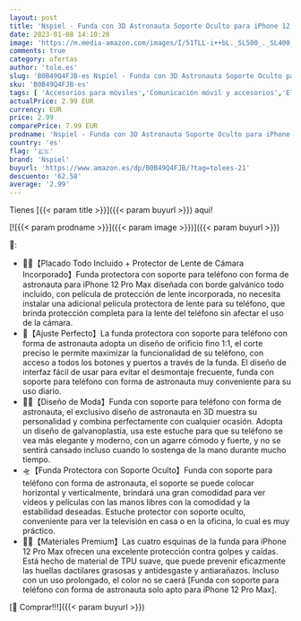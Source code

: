 ```yaml
---
layout: post
title: 'Nspiel - Funda con 3D Astronauta Soporte Oculto para iPhone 12 Pro MAX  Funda con Película Protectora de Lente Cámara Integrada  Suave TPU Funda con Soporte para Teléfono con Forma de Astronauta [Negro]'
date: 2023-01-08 14:10:28
image: 'https://m.media-amazon.com/images/I/51TLL-i++bL._SL500_._SL400_.jpg'
comments: true
category: ofertas
author: 'tole.es'
slug: 'B0B49Q4FJB-es Nspiel - Funda con 3D Astronauta Soporte Oculto para...'
sku: 'B0B49Q4FJB-es'
tags: [ 'Accesorios para móviles','Comunicación móvil y accesorios','Electrónica','Fundas y carcasas para teléfonos móviles','iphone','nspiel','🇪🇸', ]
actualPrice: 2.99 EUR
currency: EUR
price: 2.99
comparePrice: 7.99 EUR
prodname: 'Nspiel - Funda con 3D Astronauta Soporte Oculto para iPhone 12 Pro MAX  Funda con Película Protectora de Lente Cámara Integrada  Suave TPU Funda con Soporte para Teléfono con Forma de Astronauta [Negro]'
country: 'es'
flag: '🇪🇸'
brand: 'Nspiel'
buyurl: 'https://www.amazon.es/dp/B0B49Q4FJB/?tag=tolees-21'
descuento: '62.58'
average: '2.99'
---
```


Tienes [{{< param title >}}]({{< param buyurl >}}) aqui!

[![{{< param prodname >}}]({{< param image >}})]({{< param buyurl >}})

🔎:

- 👩‍🚀【Placado Todo Incluido + Protector de Lente de Cámara Incorporado】Funda protectora con soporte para teléfono con forma de astronauta para iPhone 12 Pro Max diseñada con borde galvánico todo incluido, con película de protección de lente incorporada, no necesita instalar una adicional película protectora de lente para su teléfono, que brinda protección completa para la lente del teléfono sin afectar el uso de la cámara.
- 🚀【Ajuste Perfecto】La funda protectora con soporte para teléfono con forma de astronauta adopta un diseño de orificio fino 1:1, el corte preciso le permite maximizar la funcionalidad de su teléfono, con acceso a todos los botones y puertos a través de la funda. El diseño de interfaz fácil de usar para evitar el desmontaje frecuente, funda con soporte para teléfono con forma de astronauta muy conveniente para su uso diario.
- 🧑‍🚀【Diseño de Moda】Funda con soporte para teléfono con forma de astronauta, el exclusivo diseño de astronauta en 3D muestra su personalidad y combina perfectamente con cualquier ocasión. Adopta un diseño de galvanoplastia, usa este estuche para que su teléfono se vea más elegante y moderno, con un agarre cómodo y fuerte, y no se sentirá cansado incluso cuando lo sostenga de la mano durante mucho tiempo.
- 🛸【Funda Protectora con Soporte Oculto】Funda con soporte para teléfono con forma de astronauta, el soporte se puede colocar horizontal y verticalmente, brindará una gran comodidad para ver videos y películas con las manos libres con la comodidad y la estabilidad deseadas. Estuche protector con soporte oculto, conveniente para ver la televisión en casa o en la oficina, lo cual es muy práctico.
- 👨‍🚀【Materiales Premium】Las cuatro esquinas de la funda para iPhone 12 Pro Max ofrecen una excelente protección contra golpes y caídas. Está hecho de material de TPU suave, que puede prevenir eficazmente las huellas dactilares grasosas y antidesgaste y antiarañazos. Incluso con un uso prolongado, el color no se caerá [Funda con soporte para teléfono con forma de astronauta solo apto para iPhone 12 Pro Max].

[🛒 Comprar!!!]({{< param buyurl >}})
